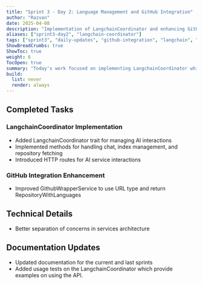 ```yaml
---
title: "Sprint 3 - Day 2: Language Management and GitHub Integration"
author: "Razvan"
date: 2025-04-08
description: "Implementation of LangchainCoordinator and enhancing GitHub integration"
aliases: ["sprint3-day2", "langchain-coordinator"]
tags: ["sprint3", "daily-updates", "github-integration", "langchain", "ai-services"]
ShowBreadCrumbs: true
ShowToc: true
weight: 6
TocOpen: true
summary: "Today's work focused on implementing LangchainCoordinator which is used as the main entry point for the application."
build:
  list: never
  render: always
---
```


## Completed Tasks

### LangchainCoordinator Implementation
- Added LangchainCoordinator trait for managing AI interactions
- Implemented methods for handling chat, index management, and repository fetching
- Introduced HTTP routes for AI service interactions

### GitHub Integration Enhancement
- Improved GithubWrapperService to use URL type and return RepositoryWithLanguages

## Technical Details
- Better separation of concerns in services architecture

## Documentation Updates
- Updated documentation for the current and last sprints
- Added usage tests on the LangchainCoordinator which provide examples on using the API.
